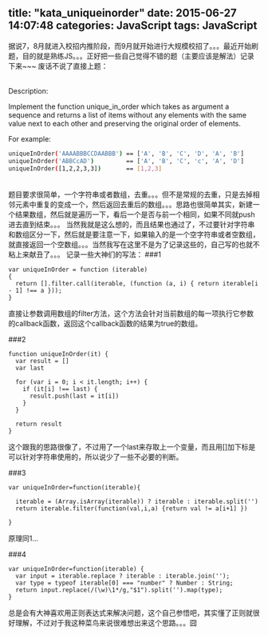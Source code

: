 title: "kata_uniqueinorder"
date: 2015-06-27 14:07:48
categories: JavaScript
tags: JavaScript
---
据说7，8月就进入校招内推阶段，而9月就开始进行大规模校招了。。。最近开始刷题，目的就是熟练JS。。。正好把一些自己觉得不错的题（主要应该是解法）记录下来~~~
废话不说了直接上题：
<!--more-->

######
Description:

Implement the function unique_in_order which takes as argument a sequence and returns a list of items without any elements with the same value next to each other and preserving the original order of elements.

For example:
``` bash
uniqueInOrder('AAAABBBCCDAABBB') == ['A', 'B', 'C', 'D', 'A', 'B']
uniqueInOrder('ABBCcAD')         == ['A', 'B', 'C', 'c', 'A', 'D']
uniqueInOrder([1,2,2,3,3])       == [1,2,3]
```
######

题目要求很简单，一个字符串或者数组，去重。。。但不是常规的去重，只是去掉相邻元素中重复的变成一个，然后返回去重后的数组。。。思路也很简单其实，新建一个结果数组，然后就是遍历一下，看后一个是否与前一个相同，如果不同就push进去直到结束。。。
当然我就是这么想的，而且结果也通过了，不过要针对字符串和数组区分一下，然后就是要注意一下，如果输入的是一个空字符串或者空数组，就直接返回一个空数组。。。当然我写在这里不是为了记录这些的，自己写的也就不粘上来献丑了。。。
记录一些大神们的写法：
###1
```
var uniqueInOrder = function (iterable)
{
  return [].filter.call(iterable, (function (a, i) { return iterable[i - 1] !== a }));
}
```
直接让参数调用数组的filter方法，这个方法会针对当前数组的每一项执行它参数的callback函数，返回这个callback函数的结果为true的数组。

###2
```
function uniqueInOrder(it) {
  var result = []
  var last
  
  for (var i = 0; i < it.length; i++) {
    if (it[i] !== last) {
      result.push(last = it[i])
    }
  }
  
  return result
}
```
这个跟我的思路很像了，不过用了一个last来存取上一个变量，而且用[]加下标是可以针对字符串使用的，所以说少了一些不必要的判断。

###3
```
var uniqueInOrder=function(iterable){
 
  iterable = (Array.isArray(iterable)) ? iterable : iterable.split('')
  return iterable.filter(function(val,i,a) {return val != a[i+1] })

}
```
原理同1...

###4
```
var uniqueInOrder=function(iterable) {
  var input = iterable.replace ? iterable : iterable.join('');
  var type = typeof iterable[0] === "number" ? Number : String;
  return input.replace(/(\w)\1*/g,"$1").split('').map(type);
}
```
总是会有大神喜欢用正则表达式来解决问题，这个自己参悟吧，其实懂了正则就很好理解，不过对于我这种菜鸟来说很难想出来这个思路。。。囧